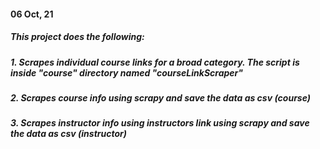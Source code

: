 #### 06 Oct, 21
##### This project does the following:
##### 1. Scrapes individual course links for a broad category. The script is inside "course" directory named "courseLinkScraper"
##### 2. Scrapes course info using scrapy and save the data as csv (course)
##### 3. Scrapes instructor info using instructors link using scrapy and save the data as csv (instructor)
